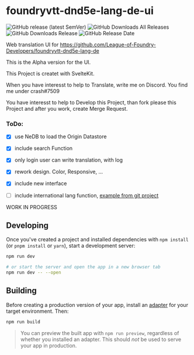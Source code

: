 
# foundryvtt-dnd5e-lang-de-ui
![GitHub release (latest SemVer)](https://img.shields.io/github/v/release/League-of-Foundry-Developers/foundryvtt-dnd5e-lang-de-ui?label=Latest+Release)
![GitHub Downloads All Releases](https://img.shields.io/github/downloads/League-of-Foundry-Developers/foundryvtt-dnd5e-lang-de-ui/total?label=Downloads+(Total))
![GitHub Downloads Release](https://img.shields.io/github/downloads/League-of-Foundry-Developers/foundryvtt-dnd5e-lang-de-ui/latest/total?label=Downloads+(Latest))
![GitHub Release Date](https://img.shields.io/github/release-date/League-of-Foundry-Developers/foundryvtt-dnd5e-lang-de-ui?label=Release+Date)

Web translation UI for https://github.com/League-of-Foundry-Developers/foundryvtt-dnd5e-lang-de

This is the Alpha version for the UI.

This Project is createt with SvelteKit. 

When you have interesst to help to Translate, write me on Discord. You find me under crash#7509

You have interesst to help to Develop this Project, than fork please this Project and after you work, create Merge Request.

### ToDo:
- [x] use NeDB to load the Origin Datastore
- [x] include search Function
- [x] only login user can write translation, with log
- [x] rework design. Color, Responsive, ...
- [x] include new interface
- [ ] include international lang function, [example from git project](https://github.com/dreitzner/kit-i18n/blob/master/src/hooks.ts)



WORK IN PROGRESS

## Developing

Once you've created a project and installed dependencies with `npm install` (or `pnpm install` or `yarn`), start a development server:

```bash
npm run dev

# or start the server and open the app in a new browser tab
npm run dev -- --open
```

## Building

Before creating a production version of your app, install an [adapter](https://kit.svelte.dev/docs#adapters) for your target environment. Then:

```bash
npm run build
```

> You can preview the built app with `npm run preview`, regardless of whether you installed an adapter. This should _not_ be used to serve your app in production.
